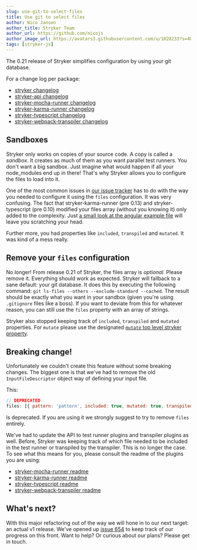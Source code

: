 ```yaml
---
slug: use-git-to-select-files
title: Use git to select files
author: Nico Jansen
author_title: Stryker Team
author_url: https://github.com/nicojs
author_image_url: https://avatars3.githubusercontent.com/u/1828233?s=400&u=fec18ad3776aaafec54c49bbd7173a841ae7ea59&v=4
tags: [stryker-js]
---
```


The 0.21 release of Stryker simplifies configuration by using your git database.

<!--truncate-->

For a change log per package:

- [stryker changelog](https://github.com/stryker-mutator/stryker-js/blob/master/packages/stryker/CHANGELOG.md)
- [stryker-api changelog](https://github.com/stryker-mutator/stryker-js/blob/master/packages/stryker-api/CHANGELOG.md)
- [stryker-mocha-runner changelog](https://github.com/stryker-mutator/stryker-js/blob/master/packages/stryker-mocha-runner/CHANGELOG.md)
- [stryker-karma-runner changelog](https://github.com/stryker-mutator/stryker-js/blob/master/packages/stryker-karma-runner/CHANGELOG.md)
- [stryker-typescript changelog](https://github.com/stryker-mutator/stryker-js/blob/master/packages/stryker-typescript/CHANGELOG.md)
- [stryker-webpack-transpiler changelog](https://github.com/stryker-mutator/stryker-js/blob/master/packages/stryker-webpack-transpiler/CHANGELOG.md)

## Sandboxes

Stryker only works on copies of your source code. A copy is called a _sandbox_. It creates as much of them as you want parallel test runners.
You don't want a big sandbox. Just imagine what would happen if all your node_modules end up in there! That's why Stryker allows you to configure
the files to load into it.

One of the most common issues in [our issue tracker](https://github.com/stryker-mutator/stryker-js/issues) has to do with
the way you needed to configure it using the `files` configuration. It was very confusing. The fact that stryker-karma-runner (pre 0.13) and stryker-typescript (pre 0.10)
modified your files array (without you knowing it) only added to the complexity.
Just [a small look at the angular example file](https://github.com/nicojs/angular-stryker-example/blob/72d85e19657247a77faa8e12587d3d301147b2bd/stryker.conf.js#L6)
will leave you scratching your head.

Further more, you had properties like `included`, `transpiled` and `mutated`. It was kind of a mess really.

## Remove your `files` configuration

No longer! From release 0.21 of Stryker, the files array is _optional_. Please remove it. Everything should work as expected.
Stryker will fallback to a sane default: your git database. It does this by executing the following command:
`git ls-files --others --exclude-standard --cached`. The result should be exactly what you want in your sandbox
(given you're using `.gitignore` files like a boss). If you want to deviate from this for whatever reason,
you can still use the `files` property with an array of strings.

Stryker also stopped keeping track of `included`, `transpiled` and `mutated` properties. For `mutate` please use the
designated [`mutate` top level stryker property](https://github.com/stryker-mutator/stryker-js/tree/master/packages/stryker#source-code-files-to-mutate).

## Breaking change!

Unfortunately we couldn't create this feature without some breaking changes. The biggest one is that we've had to remove the old
`InputFileDescriptor` object way of defining your input file.

This:

```js
// DEPRECATED
files: [{ pattern: 'pattern', included: true, mutated: true, transpiled: true }];
```

Is deprecated. If you are using it we strongly suggest to try to remove `files` entirely.

We've had to update the API to test runner plugins and transpiler plugins as well. Before, Stryker was keeping track of which file
needed to be included in the test runner or transpiled by the transpiler. This is
no longer the case. To see what this means for you, please consult the readme of the plugins you are using:

- [stryker-mocha-runner readme](https://github.com/stryker-mutator/stryker-js/blob/master/packages/stryker-mocha-runner/README.md)
- [stryker-karma-runner readme](https://github.com/stryker-mutator/stryker-js/blob/master/packages/stryker-karma-runner/README.md)
- [stryker-typescript readme](https://github.com/stryker-mutator/stryker-js/blob/master/packages/stryker-typescript/README.md)
- [stryker-webpack-transpiler readme](https://github.com/stryker-mutator/stryker-js/blob/master/packages/stryker-webpack-transpiler/README.md)

## What's next?

With this major refactoring out of the way we will hone in to our next target: an actual v1 release.
We've opened up [issue 654](https://github.com/stryker-mutator/stryker-js/issues/654) to keep track of our
progress on this front. Want to help? Or curious about our plans? Please get in touch.
